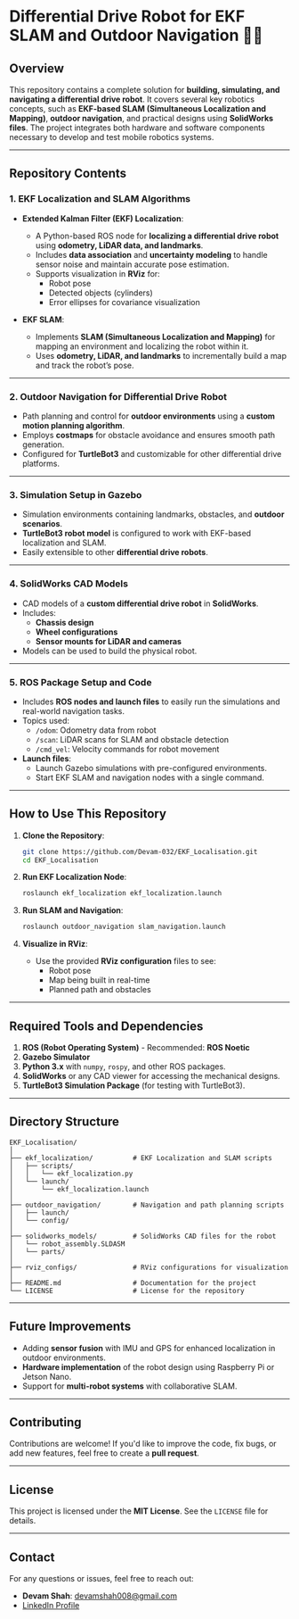 
# Differential Drive Robot for EKF SLAM and Outdoor Navigation 🚀🤖

## Overview
This repository contains a complete solution for **building, simulating, and navigating a differential drive robot**. It covers several key robotics concepts, such as **EKF-based SLAM (Simultaneous Localization and Mapping)**, **outdoor navigation**, and practical designs using **SolidWorks files**. The project integrates both hardware and software components necessary to develop and test mobile robotics systems.

---

## Repository Contents

### 1. EKF Localization and SLAM Algorithms  
- **Extended Kalman Filter (EKF) Localization**:
  - A Python-based ROS node for **localizing a differential drive robot** using **odometry, LiDAR data, and landmarks**.
  - Includes **data association** and **uncertainty modeling** to handle sensor noise and maintain accurate pose estimation.
  - Supports visualization in **RViz** for:
    - Robot pose
    - Detected objects (cylinders)
    - Error ellipses for covariance visualization  

- **EKF SLAM**:
  - Implements **SLAM (Simultaneous Localization and Mapping)** for mapping an environment and localizing the robot within it.
  - Uses **odometry, LiDAR, and landmarks** to incrementally build a map and track the robot’s pose.

---

### 2. Outdoor Navigation for Differential Drive Robot  
- Path planning and control for **outdoor environments** using a **custom motion planning algorithm**.
- Employs **costmaps** for obstacle avoidance and ensures smooth path generation.
- Configured for **TurtleBot3** and customizable for other differential drive platforms.

---

### 3. Simulation Setup in Gazebo  
- Simulation environments containing landmarks, obstacles, and **outdoor scenarios**.
- **TurtleBot3 robot model** is configured to work with EKF-based localization and SLAM.
- Easily extensible to other **differential drive robots**.

---

### 4. SolidWorks CAD Models  
- CAD models of a **custom differential drive robot** in **SolidWorks**.
- Includes:
  - **Chassis design**
  - **Wheel configurations**
  - **Sensor mounts for LiDAR and cameras**  
- Models can be used to build the physical robot.

---

### 5. ROS Package Setup and Code  
- Includes **ROS nodes and launch files** to easily run the simulations and real-world navigation tasks.
- Topics used:
  - `/odom`: Odometry data from robot
  - `/scan`: LiDAR scans for SLAM and obstacle detection
  - `/cmd_vel`: Velocity commands for robot movement  
- **Launch files**:
  - Launch Gazebo simulations with pre-configured environments.
  - Start EKF SLAM and navigation nodes with a single command.

---

## How to Use This Repository

1. **Clone the Repository**:
   ```bash
   git clone https://github.com/Devam-032/EKF_Localisation.git
   cd EKF_Localisation
   ```

2. **Run EKF Localization Node**:
   ```bash
   roslaunch ekf_localization ekf_localization.launch
   ```

3. **Run SLAM and Navigation**:
   ```bash
   roslaunch outdoor_navigation slam_navigation.launch
   ```

4. **Visualize in RViz**:
   - Use the provided **RViz configuration** files to see:
     - Robot pose
     - Map being built in real-time
     - Planned path and obstacles

---

## Required Tools and Dependencies  
1. **ROS (Robot Operating System)** - Recommended: **ROS Noetic**
2. **Gazebo Simulator**
3. **Python 3.x** with `numpy`, `rospy`, and other ROS packages.
4. **SolidWorks** or any CAD viewer for accessing the mechanical designs.
5. **TurtleBot3 Simulation Package** (for testing with TurtleBot3).

---

## Directory Structure
```
EKF_Localisation/
│
├── ekf_localization/          # EKF Localization and SLAM scripts
│   ├── scripts/
│   │   └── ekf_localization.py
│   └── launch/
│       └── ekf_localization.launch
│
├── outdoor_navigation/        # Navigation and path planning scripts
│   ├── launch/
│   └── config/
│
├── solidworks_models/         # SolidWorks CAD files for the robot
│   └── robot_assembly.SLDASM
│   └── parts/
│
├── rviz_configs/              # RViz configurations for visualization
│
├── README.md                  # Documentation for the project
└── LICENSE                    # License for the repository
```

---

## Future Improvements
- Adding **sensor fusion** with IMU and GPS for enhanced localization in outdoor environments.
- **Hardware implementation** of the robot design using Raspberry Pi or Jetson Nano.
- Support for **multi-robot systems** with collaborative SLAM.

---

## Contributing
Contributions are welcome! If you'd like to improve the code, fix bugs, or add new features, feel free to create a **pull request**.

---

## License
This project is licensed under the **MIT License**. See the `LICENSE` file for details.

---

## Contact
For any questions or issues, feel free to reach out:

- **Devam Shah**: devamshah008@gmail.com  
- [LinkedIn Profile](https://www.linkedin.com/in/devam-shah-0a8918227)
